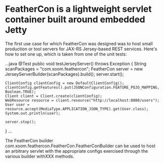 FeatherCon is a lightweight servlet container built around embedded Jetty
=========================================================================

The first use case for which FeatherCon was designed was to host small production or tool servers for JAX-RS
Jersey-based REST services.  Here's how to set one up, which is taken from one of the unit tests:

...java
@Test
public void testJerseyServer() throws Exception {
    String scanPackages = "com.xoom.feathercon";
    FeatherCon server = new JerseyServerBuilder(scanPackages).build();
    server.start();

    ClientConfig clientConfig = new DefaultClientConfig();
    clientConfig.getFeatures().put(JSONConfiguration.FEATURE_POJO_MAPPING, Boolean.TRUE);
    Client client = Client.create(clientConfig);
    WebResource resource = client.resource("http://localhost:8080/users");
    User user = resource.accept(MediaType.APPLICATION_JSON_TYPE).get(User.class);
    System.out.println(user);

    server.stop();
}
...

The FeatherCon builder com.xoom.feathercon.FeatherCon.FeatherConBuilder can be used to host an arbitrary servlet
with the appropriate configs exercised through the various builder withXXX methods.